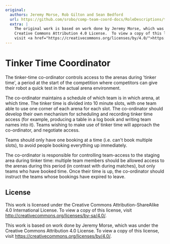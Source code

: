 ```yaml
---
original:
  authors: Jeremy Morse, Rob Gilton and Sean Bedford
  url: https://github.com/srobo/comp-team-coord-docs/RoleDescriptions/tinker
  extra: |
    The original work is based on work done by Jeremy Morse, which was under the
    Creative Commons Attribution 4.0 License.  To view a copy of this license,
    visit <a href="https://creativecommons.org/licenses/by/4.0/">https://creativecommons.org/licenses/by/4.0/</a>.
---
```

# Tinker Time Coordinator

The tinker-time co-ordinator controls access to the arenas during 'tinker time',
a period at the start of the competition where competitors can give their robot
a quick test in the actual arena environment.

The co-ordinator maintains a schedule of which team is in which arena, at which
time. The tinker time is divided into 10 minute slots, with one team able to
use one corner of each arena for each slot. The co-ordinator should develop
their own mechanism for scheduling and recording tinker time access (for
example, producing a table in a log book and writing team names into it). Teams
wishing to make use of tinker time will approach the co-ordinator, and
negotiate access.

Teams should only have one booking at a time (i.e. can't book multiple slots),
to avoid people booking everything up immediately.

The co-ordinator is responsible for controlling team-access to the staging
area during tinker time: multiple team members should be allowed access to the
arenas during this period (in contrast with during matches), but only teams
who have booked time. Once their time is up, the co-ordinator should instruct
the teams whose bookings have expired to leave.

## License

This work is licensed under the Creative Commons
Attribution-ShareAlike 4.0 International License. To view a copy of
this license, visit http://creativecommons.org/licenses/by-sa/4.0/.

This work is based on work done by Jeremy Morse, which was under the
Creative Commons Attribution 4.0 License.  To view a copy of this
license, visit https://creativecommons.org/licenses/by/4.0/.
